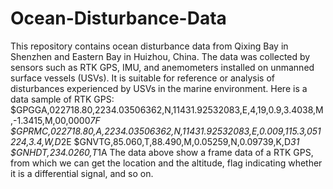 # Ocean-Disturbance-Data
This repository contains ocean disturbance data from Qixing Bay in Shenzhen and Eastern Bay in Huizhou, China. The data was collected by sensors such as RTK GPS, IMU, and anemometers installed on unmanned surface vessels (USVs). It is suitable for reference or analysis of disturbances experienced by USVs in the marine environment.
Here is a data sample of RTK GPS:
$GPGGA,022718.80,2234.03506362,N,11431.92532083,E,4,19,0.9,3.4038,M,-1.3415,M,00,0000*7F
$GPRMC,022718.80,A,2234.03506362,N,11431.92532083,E,0.009,115.3,051224,3.4,W,D*2E
$GNVTG,85.060,T,88.490,M,0.05259,N,0.09739,K,D*31
$GNHDT,234.0260,T*1A
The data above show a frame data of a RTK GPS, from which we can get the location and the altitude, flag indicating whether it is a differential signal, and so on.

